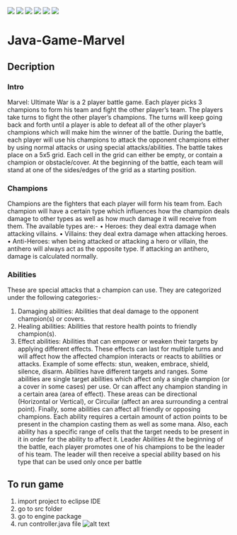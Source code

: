 
![](https://drive.google.com/file/d/1qoFXEzvPdGc5zLWhyIscZmZycvcfWDan/view?usp=sharing)
![](https://drive.google.com/file/d/1CdJ97r6Due0a4Wu28WIRq6NCrNJAE5iE/view?usp=sharing)
![](https://drive.google.com/file/d/1hw2l2EeLxGWXsJ8FIz9s3lV2KC8SXg4i/view?usp=sharing)
![](https://drive.google.com/file/d/15H5fnEaelBorrNjUNPqJAn-iKEo8etCn/view?usp=sharing)
![](https://drive.google.com/file/d/1RdbbM0emOmE2Qe19Qf7lSiM0IkAGuBDl/view?usp=sharing)
![](https://drive.google.com/file/d/1FCJ_HZCNUMnN8uRuEezpcI4xhVZThbt1/view?usp=sharing)
# Java-Game-Marvel

## Decription
 ### Intro
Marvel: Ultimate War is a 2 player battle game. Each player picks 3 champions to form his team
and fight the other player’s team. The players take turns to fight the other player’s champions.
The turns will keep going back and forth until a player is able to defeat all of the other player’s
champions which will make him the winner of the battle.
During the battle, each player will use his champions to attack the opponent champions either
by using normal attacks or using special attacks/abilities. The battle takes place on a 5x5 grid.
Each cell in the grid can either be empty, or contain a champion or obstacle/cover. At the
beginning of the battle, each team will stand at one of the sides/edges of the grid as a starting
position.

 ### Champions
Champions are the fighters that each player will form his team from. Each champion will have
a certain type which influences how the champion deals damage to other types as well as how
much damage it will receive from them. The available types are:-
• Heroes: they deal extra damage when attacking villains.
• Villains: they deal extra damage when attacking heroes.
• Anti-Heroes: when being attacked or attacking a hero or villain, the antihero will always
act as the opposite type. If attacking an antihero, damage is calculated normally.

 ### Abilities
These are special attacks that a champion can use. They are categorized under the following
categories:-
1. Damaging abilities: Abilities that deal damage to the opponent champion(s) or covers.
2. Healing abilities: Abilities that restore health points to friendly champion(s).
3. Effect abilities: Abilities that can empower or weaken their targets by applying different
effects. These effects can last for multiple turns and will affect how the affected champion
interacts or reacts to abilities or attacks.
Example of some effects: stun, weaken, embrace, shield, silence, disarm.
Abilities have different targets and ranges. Some abilities are single target abilities which
affect only a single champion (or a cover in some cases) per use. Or can affect any champion
standing in a certain area (area of effect). These areas can be directional (Horizontal or
Vertical), or Circuilar (affect an area surrounding a central point). Finally, some abilities
can affect all friendly or opposing champions.
Each ability requires a certain amount of action points to be present in the champion
casting them as well as some mana. Also, each ability has a specific range of cells that
the target needs to be present in it in order for the ability to affect it.
Leader Abilities
At the beginning of the battle, each player promotes one of his champions to be the leader of
his team. The leader will then receive a special ability based on his type that can be used only
once per battle
## To run game
  1. import project to eclipse IDE
  2. go to src folder
  3. go to engine package
  4. run controller.java file
![alt text](http://url/to/img.png)
